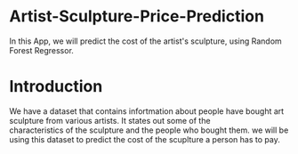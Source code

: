 # Artist-Sculpture-Price-Prediction
In this App, we will predict the cost of the artist's sculpture, using Random Forest Regressor.

# Introduction
We have a dataset that contains infortmation about people have bought art sculpture from various artists. It states out some of the  
characteristics of the sculpture and the people who bought them. we will be using this dataset to predict the cost of the scuplture a person 
has to pay.

